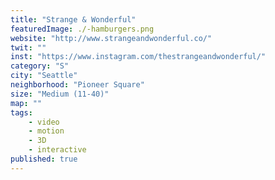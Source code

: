 ```yaml
---
title: "Strange & Wonderful"
featuredImage: ./-hamburgers.png
website: "http://www.strangeandwonderful.co/"
twit: ""
inst: "https://www.instagram.com/thestrangeandwonderful/"
category: "S"
city: "Seattle"
neighborhood: "Pioneer Square"
size: "Medium (11-40)"
map: ""
tags:
    - video
    - motion
    - 3D
    - interactive
published: true
---
```



